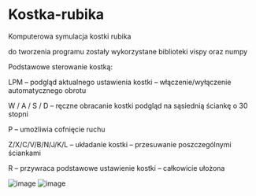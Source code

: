 # Kostka-rubika


Komputerowa symulacja kostki rubika


do tworzenia programu zostały wykorzystane biblioteki
vispy oraz numpy


Podstawowe sterowanie kostką:

LPM – podgląd aktualnego ustawienia kostki – włączenie/wyłączenie automatycznego obrotu 

W / A / S / D – ręczne obracanie kostki podgląd na sąsiednią ściankę o 30 stopni

P – umożliwia cofnięcie ruchu

Z/X/C/V/B/N/J/K/L – układanie kostki – przesuwanie poszczególnymi ściankami 

R – przywraca podstawowe ustawienie kostki – całkowicie ułożona 


![image](https://github.com/KubiHombre/Kostka-rubika/assets/106477285/a4ab5529-2829-4cc3-be0c-da8415a65c1e)
![image](https://github.com/KubiHombre/Kostka-rubika/assets/106477285/bfd083f3-c772-488d-95d0-9cd29381ad87)

